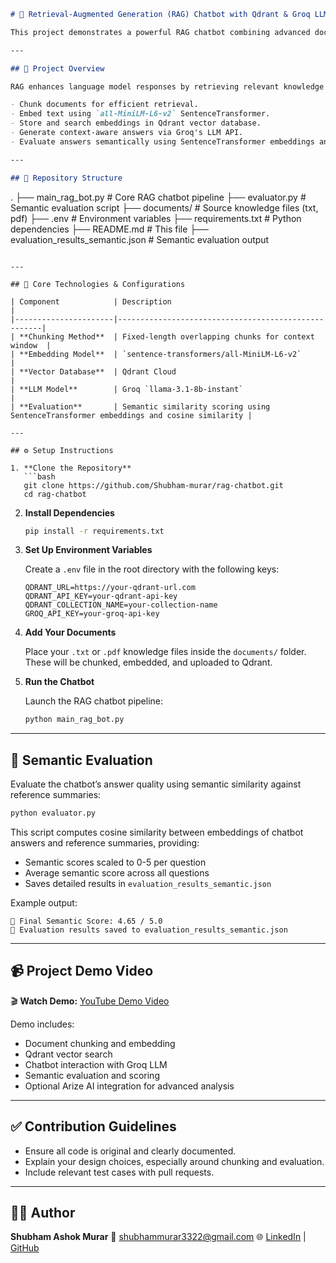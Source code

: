 

```markdown
# 🧠 Retrieval-Augmented Generation (RAG) Chatbot with Qdrant & Groq LLM

This project demonstrates a powerful RAG chatbot combining advanced document retrieval with generative language models. It uses Qdrant for vector storage, SentenceTransformers for embeddings, and Groq's `llama-3.1-8b-instant` model for response generation. The project includes semantic evaluation to assess answer quality.

---

## 🚀 Project Overview

RAG enhances language model responses by retrieving relevant knowledge chunks from a vector database and conditioning generation on that information. This implementation shows how to:

- Chunk documents for efficient retrieval.
- Embed text using `all-MiniLM-L6-v2` SentenceTransformer.
- Store and search embeddings in Qdrant vector database.
- Generate context-aware answers via Groq's LLM API.
- Evaluate answers semantically using SentenceTransformer embeddings and cosine similarity.

---

## 📂 Repository Structure

```

.
├── main\_rag\_bot.py              # Core RAG chatbot pipeline
├── evaluator.py                 # Semantic evaluation script
├── documents/                  # Source knowledge files (txt, pdf)
├── .env                        # Environment variables
├── requirements.txt            # Python dependencies
├── README.md                   # This file
├── evaluation\_results\_semantic.json # Semantic evaluation output

````

---

## 🧱 Core Technologies & Configurations

| Component            | Description                                         |
|----------------------|-----------------------------------------------------|
| **Chunking Method**  | Fixed-length overlapping chunks for context window  |
| **Embedding Model**  | `sentence-transformers/all-MiniLM-L6-v2`             |
| **Vector Database**  | Qdrant Cloud                                        |
| **LLM Model**        | Groq `llama-3.1-8b-instant`                         |
| **Evaluation**       | Semantic similarity scoring using SentenceTransformer embeddings and cosine similarity |

---

## ⚙️ Setup Instructions

1. **Clone the Repository**
   ```bash
   git clone https://github.com/Shubham-murar/rag-chatbot.git
   cd rag-chatbot
````

2. **Install Dependencies**

   ```bash
   pip install -r requirements.txt
   ```

3. **Set Up Environment Variables**

   Create a `.env` file in the root directory with the following keys:

   ```
   QDRANT_URL=https://your-qdrant-url.com
   QDRANT_API_KEY=your-qdrant-api-key
   QDRANT_COLLECTION_NAME=your-collection-name
   GROQ_API_KEY=your-groq-api-key
   ```

4. **Add Your Documents**

   Place your `.txt` or `.pdf` knowledge files inside the `documents/` folder. These will be chunked, embedded, and uploaded to Qdrant.

5. **Run the Chatbot**

   Launch the RAG chatbot pipeline:

   ```bash
   python main_rag_bot.py
   ```

---

## 🧪 Semantic Evaluation

Evaluate the chatbot’s answer quality using semantic similarity against reference summaries:

```bash
python evaluator.py
```

This script computes cosine similarity between embeddings of chatbot answers and reference summaries, providing:

* Semantic scores scaled to 0-5 per question
* Average semantic score across all questions
* Saves detailed results in `evaluation_results_semantic.json`

Example output:

```
🎯 Final Semantic Score: 4.65 / 5.0
📄 Evaluation results saved to evaluation_results_semantic.json
```

---

## 📹 Project Demo Video

🎬 **Watch Demo:** [YouTube Demo Video](https://youtu.be/rhpk6ASrcmc)

Demo includes:

* Document chunking and embedding
* Qdrant vector search
* Chatbot interaction with Groq LLM
* Semantic evaluation and scoring
* Optional Arize AI integration for advanced analysis

---

## ✅ Contribution Guidelines

* Ensure all code is original and clearly documented.
* Explain your design choices, especially around chunking and evaluation.
* Include relevant test cases with pull requests.

---

## 🙋‍♂️ Author

**Shubham Ashok Murar**
📧 [shubhammurar3322@gmail.com](mailto:shubhammurar3322@gmail.com)
🌐 [LinkedIn](www.linkedin.com/in/shubham-murar/) | [GitHub](https://github.com/Shubham-murar/rag-chatbot)

